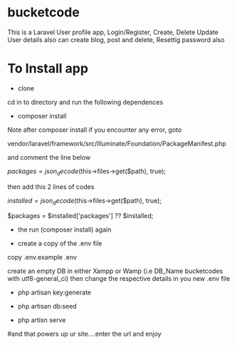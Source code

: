 # bucketcode
This is a Laravel User profile app, Login/Register, Create, Delete Update User details also can create blog, post and delete, Resettig password also

# To Install app
- clone

cd in to directory and run the following dependences

- composer install

Note after composer install if you encounter any error, goto 

vendor/laravel/framework/src/Illuminate/Foundation/PackageManifest.php

and comment the line below

$packages = json_decode($this->files->get($path), true);

then add this 2 lines of codes

$installed = json_decode($this->files->get($path), true);

$packages = $installed['packages'] ?? $installed;

- the run (composer install) again

- create a copy of the .env file

copy .env.example .env

create an empty DB in either Xampp or Wamp (i.e DB_Name bucketcodes with utf8-general_ci)
then change the respective details in you new .env file

- php artisan key:generate

- php artisan db:seed

- php artisn serve

#and that powers up ur site....enter the url and enjoy
